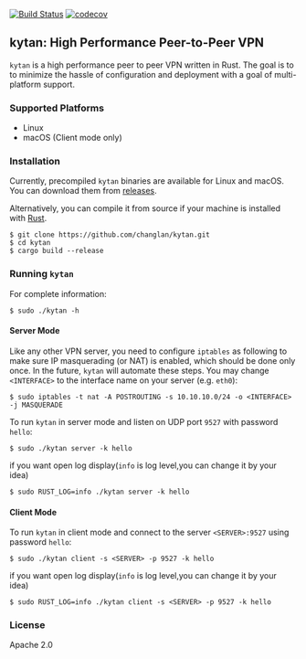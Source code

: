 [![Build Status](https://travis-ci.org/changlan/kytan.svg?branch=master)](https://travis-ci.org/changlan/kytan)
[![codecov](https://codecov.io/gh/changlan/kytan/branch/master/graph/badge.svg)](https://codecov.io/gh/changlan/kytan)

## kytan: High Performance Peer-to-Peer VPN

`kytan` is a high performance peer to peer VPN written in Rust. The goal is to
to minimize the hassle of configuration and deployment with a goal of
multi-platform support.

### Supported Platforms

- Linux
- macOS (Client mode only)

### Installation

Currently, precompiled `kytan` binaries are available for Linux and macOS.
You can download them from [releases](https://github.com/changlan/kytan/releases).

Alternatively, you can compile it from source if
your machine is installed with [Rust](https://www.rust-lang.org/en-US/install.html).

```
$ git clone https://github.com/changlan/kytan.git
$ cd kytan
$ cargo build --release
```

### Running `kytan`

For complete information:

```
$ sudo ./kytan -h
```

#### Server Mode

Like any other VPN server, you need to configure `iptables` as following to make
sure IP masquerading (or NAT) is enabled, which should be done only once. In the
future, `kytan` will automate these steps. You may change `<INTERFACE>` to the
interface name on your server (e.g. `eth0`):

```
$ sudo iptables -t nat -A POSTROUTING -s 10.10.10.0/24 -o <INTERFACE> -j MASQUERADE
```

To run `kytan` in server mode and listen on UDP port `9527` with password `hello`:

```
$ sudo ./kytan server -k hello 
```
if you want open log display(`info` is log level,you can change it by your idea)

```
$ sudo RUST_LOG=info ./kytan server -k hello 
```

#### Client Mode

To run `kytan` in client mode and connect to the server `<SERVER>:9527` using password `hello`:

```
$ sudo ./kytan client -s <SERVER> -p 9527 -k hello
```

if you want open log display(`info` is log level,you can change it by your idea)

```
$ sudo RUST_LOG=info ./kytan client -s <SERVER> -p 9527 -k hello
```

### License

Apache 2.0
